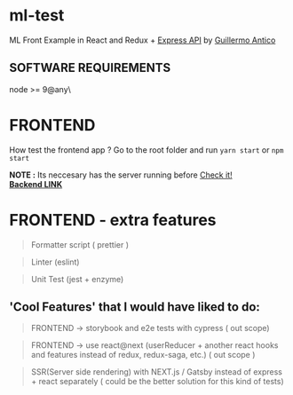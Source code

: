 # ml-test

ML Front Example in React and Redux + [Express API](https://github.com/GuilleAntico/ml-be-example) by [Guillermo Antico](https://github.com/GuilleAntico)

## SOFTWARE REQUIREMENTS

node >= 9@any\

# FRONTEND

How test the frontend app ?
Go to the root folder and run `yarn start` or `npm start`

**NOTE :** Its neccesary has the server running before [Check it!](http:localhost:7000/health)\
[**Backend LINK**](https://github.com/GuilleAntico/ml-be-example)

# FRONTEND - extra features

> Formatter script ( prettier )

> Linter (eslint)

> Unit Test (jest + enzyme)

## 'Cool Features' that I would have liked to do:

> FRONTEND -> storybook and e2e tests with cypress ( out scope)

> FRONTEND -> use react@next (userReducer + another react hooks and features instead of redux, redux-saga, etc.) ( out scope )

> SSR(Server side rendering) with NEXT.js / Gatsby instead of express + react separately ( could be the better solution for this kind of tests)
